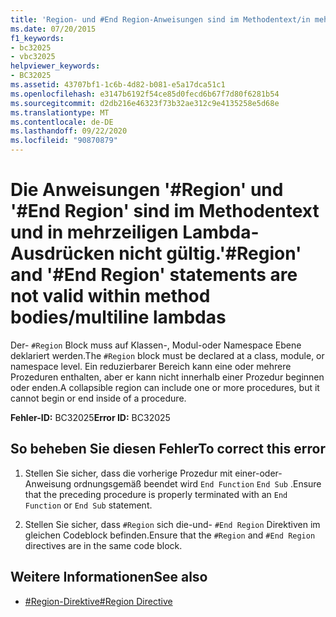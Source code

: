```yaml
---
title: 'Region- und #End Region-Anweisungen sind im Methodentext/in mehrzeiligen Lambda-Ausdrücken ungültig.'
ms.date: 07/20/2015
f1_keywords:
- bc32025
- vbc32025
helpviewer_keywords:
- BC32025
ms.assetid: 43707bf1-1c6b-4d82-b081-e5a17dca51c1
ms.openlocfilehash: e3147b6192f54ce85d0fecd6b67f7d80f6281b54
ms.sourcegitcommit: d2db216e46323f73b32ae312c9e4135258e5d68e
ms.translationtype: MT
ms.contentlocale: de-DE
ms.lasthandoff: 09/22/2020
ms.locfileid: "90870879"
---
```

# <a name="region-and-end-region-statements-are-not-valid-within-method-bodiesmultiline-lambdas"></a><span data-ttu-id="a775d-102">Die Anweisungen '#Region' und '#End Region' sind im Methodentext und in mehrzeiligen Lambda-Ausdrücken nicht gültig.</span><span class="sxs-lookup"><span data-stu-id="a775d-102">'#Region' and '#End Region' statements are not valid within method bodies/multiline lambdas</span></span>

<span data-ttu-id="a775d-103">Der- `#Region` Block muss auf Klassen-, Modul-oder Namespace Ebene deklariert werden.</span><span class="sxs-lookup"><span data-stu-id="a775d-103">The `#Region` block must be declared at a class, module, or namespace level.</span></span> <span data-ttu-id="a775d-104">Ein reduzierbarer Bereich kann eine oder mehrere Prozeduren enthalten, aber er kann nicht innerhalb einer Prozedur beginnen oder enden.</span><span class="sxs-lookup"><span data-stu-id="a775d-104">A collapsible region can include one or more procedures, but it cannot begin or end inside of a procedure.</span></span>  
  
 <span data-ttu-id="a775d-105">**Fehler-ID:** BC32025</span><span class="sxs-lookup"><span data-stu-id="a775d-105">**Error ID:** BC32025</span></span>  
  
## <a name="to-correct-this-error"></a><span data-ttu-id="a775d-106">So beheben Sie diesen Fehler</span><span class="sxs-lookup"><span data-stu-id="a775d-106">To correct this error</span></span>  
  
1. <span data-ttu-id="a775d-107">Stellen Sie sicher, dass die vorherige Prozedur mit einer-oder-Anweisung ordnungsgemäß beendet wird `End Function` `End Sub` .</span><span class="sxs-lookup"><span data-stu-id="a775d-107">Ensure that the preceding procedure is properly terminated with an `End Function` or `End Sub` statement.</span></span>  
  
2. <span data-ttu-id="a775d-108">Stellen Sie sicher, dass `#Region` sich die-und- `#End Region` Direktiven im gleichen Codeblock befinden.</span><span class="sxs-lookup"><span data-stu-id="a775d-108">Ensure that the `#Region` and `#End Region` directives are in the same code block.</span></span>  
  
## <a name="see-also"></a><span data-ttu-id="a775d-109">Weitere Informationen</span><span class="sxs-lookup"><span data-stu-id="a775d-109">See also</span></span>

- [<span data-ttu-id="a775d-110">#Region-Direktive</span><span class="sxs-lookup"><span data-stu-id="a775d-110">#Region Directive</span></span>](../directives/region-directive.md)
